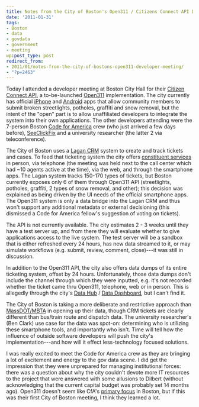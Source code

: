 ```yaml
---
title: Notes from the City of Boston's Open311 / Citizens Connect API Developer Meeting
date: '2011-01-31'
tags:
- Boston
- data
- govdata
- government
- meeting
wp:post_type: post
redirect_from:
- 2011/01/notes-from-the-city-of-bostons-open311-developer-meeting/
- "?p=2463"
---
```


Today I attended a developer meeting at Boston City Hall for their [Citizen Connect API](http://www.cityofboston.gov/doit/apps/citizensconnect.asp), a to-be-launched [Open311](http://open311.org/) implementation. The city currently has official [iPhone](http://itunes.apple.com/us/app/boston-citizens-connect/id330894558) and [Android](http://www.androidzoom.com/android_applications/tools/boston-citizens-connect_najk.html) apps that allow community members to submit broken streetlights, potholes, graffiti and snow removal, but the intent of the "open" part is to allow unaffiliated developers to integrate the system into their own applications. The other developers attending were the 7-person Boston [Code for America](http://codeforamerica.org/boston/) crew (who just arrived a few days before), [SeeClickFix](http://www.seeclickfix.com/) and a university researcher (the latter 2 via teleconference).

The City of Boston uses a [Lagan CRM](http://www.lagan.com/) system to create and track tickets and cases. To feed that ticketing system the city offers [constituent services](http://www.cityofboston.gov/mayor/24/) in person, via telephone (the meeting was held next to the call center which had ~10 agents active at the time), via the web, and through the smartphone apps. The Lagan system tracks 150-170 types of tickets, but Boston currently exposes only 6 of them through Open311 API (streetlights, potholes, graffiti, 2 types of snow removal, and other); this decision was explained as being driven by the UI needs of the official smartphone apps. The Open311 system is only a data bridge into the Lagan CRM and thus won't support any additional metadata or external decisioning (this dismissed a Code for America fellow's suggestion of voting on tickets).

The API is not currently available. The city estimates 2 - 3 weeks until they have a test server up, and from there they will evaluate whether to give applications access to the live system. The test server will be a sandbox that is either refreshed every 24 hours, has new data streamed to it, or may simulate workflows (e.g. submit, review, comment, close)---it was still in discussion.

In addition to the Open311 API, the city also offers data dumps of its entire ticketing system, offset by 24 hours. Unfortunately, those data dumps don't include the channel through which they were inputted, e.g. it's not recorded whether the ticket came thru Open311, telephone, web or in person. This is allegedly through the city's [Data Hub](http://hubmaps1.cityofboston.gov/datahub/) / [Data Dashboard](http://www.cityofboston.gov/doit/databoston/app/data.aspx), but I can't find it.

The City of Boston is taking a more deliberate and restrictive approach than [MassDOT/MBTA](http://www.eot.state.ma.us/developers/) in opening up their data, though CRM tickets are clearly different than bus/train route and dispatch data. The university researcher's (Ben Clark) use case for the data was spot-on: determining who is utilizing these smartphone tools, and importantly who isn't. Time will tell how the influence of outside software developers will push the city's implementation---and how will it effect less-technology focused solutions.

I was really excited to meet the Code for America crew as they are bringing a lot of excitement and energy to the gov data scene. I did get the impression that they were unprepared for managing institutional forces: there was a question about why the city couldn't devote more IT resources to the project that were answered with some allusions to Dilbert (without acknowledging that the current capital budget was probably set 14 months ago). Open311 doesn't seem like CfA's [primary focus](http://codeforamerica.org/boston/) in Boston, but if this was their first City of Boston meeting, I think they learned a lot.
